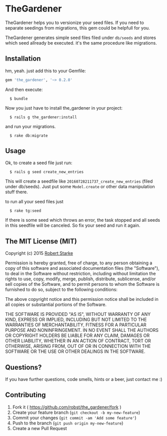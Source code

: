 # TheGardener

TheGardener helps you to versionize your seed files. If you need to separate
seedings from migrations, this gem could be helpfull for you.

TheGardener generates simple seed files filed under `db/seeds` and stores which
seed allready be executed. it's the same procedure like migrations.


## Installation

hm, yeah. just add this to your Gemfile:

```ruby
gem 'the_gardener', '~> 0.2.0'
```

And then execute:
```
  $ bundle
```

Now you just have to install the_gardener in your project:
```
  $ rails g the_gardener:install
```

and run your migrations.

```
  $ rake db:migrate
```

## Usage

Ok, to create a seed file just run:

```
  $ rails g seed create_new_entries
```

This will create a seedfile like `20160728211737_create_new_entries` (filed under db/seeds).
Just put some `Model.create` or other data manipulation stuff there.

to run all your seed files just

```
  $ rake tg:seed
```

If there is some seed which throws an error, the task stopped and all seeds in
this seedfile will be canceled. So fix your seed and run it again.

## The MIT License (MIT)

Copyright (c) 2015  [Robert Starke](robertst81+github@gmail.com)

Permission is hereby granted, free of charge, to any person obtaining a copy
of this software and associated documentation files (the "Software"), to deal
in the Software without restriction, including without limitation the rights
to use, copy, modify, merge, publish, distribute, sublicense, and/or sell
copies of the Software, and to permit persons to whom the Software is
furnished to do so, subject to the following conditions:

The above copyright notice and this permission notice shall be included in
all copies or substantial portions of the Software.

THE SOFTWARE IS PROVIDED "AS IS", WITHOUT WARRANTY OF ANY KIND, EXPRESS OR
IMPLIED, INCLUDING BUT NOT LIMITED TO THE WARRANTIES OF MERCHANTABILITY,
FITNESS FOR A PARTICULAR PURPOSE AND NONINFRINGEMENT. IN NO EVENT SHALL THE
AUTHORS OR COPYRIGHT HOLDERS BE LIABLE FOR ANY CLAIM, DAMAGES OR OTHER
LIABILITY, WHETHER IN AN ACTION OF CONTRACT, TORT OR OTHERWISE, ARISING FROM,
OUT OF OR IN CONNECTION WITH THE SOFTWARE OR THE USE OR OTHER DEALINGS IN
THE SOFTWARE.

## Questions?

If you have further questions, code smells, hints or a beer, just contact me :)

## Contributing

1. Fork it ( https://github.com/robst/the_gardener/fork )
2. Create your feature branch (`git checkout -b my-new-feature`)
3. Commit your changes (`git commit -am 'Add some feature'`)
4. Push to the branch (`git push origin my-new-feature`)
5. Create a new Pull Request
